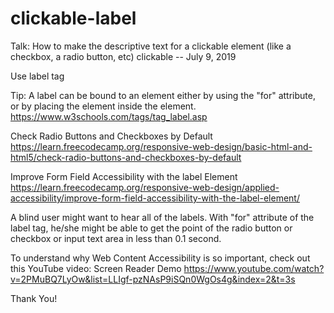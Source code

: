 # clickable-label
Talk: How to make the descriptive text for a clickable element (like a checkbox, a radio button, etc) clickable -- July 9, 2019


Use label tag

Tip: A label can be bound to an element either by using the "for" attribute, or by placing the element inside the <label> element.
https://www.w3schools.com/tags/tag_label.asp

Check Radio Buttons and Checkboxes by Default
https://learn.freecodecamp.org/responsive-web-design/basic-html-and-html5/check-radio-buttons-and-checkboxes-by-default

Improve Form Field Accessibility with the label Element
https://learn.freecodecamp.org/responsive-web-design/applied-accessibility/improve-form-field-accessibility-with-the-label-element/

A blind user might want to hear all of the labels. With "for" attribute of the label tag, he/she might be able to get the point of the radio button or checkbox or input text area in less than 0.1 second. 

To understand why Web Content Accessibility is so important, check out this YouTube video: 
Screen Reader Demo
https://www.youtube.com/watch?v=2PMuBQ7LyOw&list=LLIgf-pzNAsP9iSQn0WgOs4g&index=2&t=3s


Thank You!

